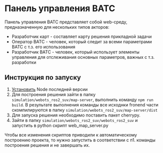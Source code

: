 # Панель управления ВАТС

Панель управления ВАТС представляет собой web-среду, предназначенную для нескольких типов акторов:
* Разработчик карт - составляет карту решения прикладной задачи
* Оператор ВАТС - человек, который следит за всеми параметрами ВАТС с т.з. его использования
* Разработчик ВАТС - человек, который использует элементы управления для отслеживания основных параметров, важных с т.з. разработки


## Инструкция по запуску
1. [Установить](https://nodejs.org/en/download/package-manager) Node последней версии
2. Для построения решения зайти в папку ```simulation/webots_ros2_suv/map-server```, выполнить команду
```npm run build```. В результате выполнения команды все исходнки fronend части скомпилируются в папку ```simulation/webots_ros2_suv/map-server/dist```
3. Для запуска решения необходимо поставить пакет cherrypy.
4. Зайти в папку ```simulation/webots_ros2_suv/webots_ros2_suv``` и запустить в python скрипт web_map_server.py

Чтобы все изменения скриптов приводили к автоматическому построению проекта, то нужно запустить в соответствии с п1. команды построения решения и не завершать их. 

